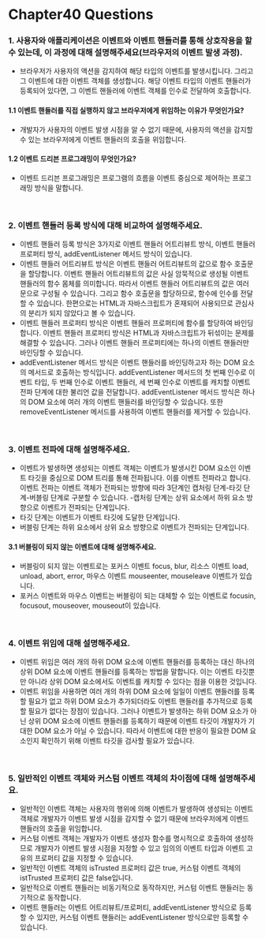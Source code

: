 # Chapter40 Questions

### 1. 사용자와 애플리케이션은 이벤트와 이벤트 핸들러를 통해 상호작용을 할 수 있는데, 이 과정에 대해 설명해주세요(브라우저의 이벤트 발생 과정).

- 브라우저가 사용자의 액션을 감지하여 해당 타입의 이벤트를 발생시킵니다. 그리고 그 이벤트에 대한 이벤트 객체를 생성합니다. 해당 이벤트 타입의 이벤트 핸들러가 등록되어 있다면, 그 이벤트 핸들러에 이벤트 객체를 인수로 전달하여 호출합니다.

#### 1.1 이벤트 핸들러를 직접 실행하지 않고 브라우저에게 위임하는 이유가 무엇인가요?

- 개발자가 사용자의 이벤트 발생 시점을 알 수 없기 때문에, 사용자의 액션을 감지할 수 있는 브라우저에게 이벤트 핸들러의 호출을 위임합니다.

#### 1.2 이벤트 드리븐 프로그래밍이 무엇인가요?

- 이벤트 드리븐 프로그래밍은 프로그램의 흐름을 이벤트 중심으로 제어하는 프로그래밍 방식을 말합니다.

<br>

### 2. 이벤트 핸들러 등록 방식에 대해 비교하여 설명해주세요.

- 이벤트 핸들러 등록 방식은 3가지로 이벤트 핸들러 어트리뷰트 방식, 이벤트 핸들러 프로퍼티 방식, addEventListener 메서드 방식이 있습니다.
- 이벤트 핸들러 어트리뷰트 방식은 이벤트 핸들러 어트리뷰트의 값으로 함수 호출문을 할당합니다. 이벤트 핸들러 어트리뷰트의 값은 사실 암묵적으로 생성될 이벤트 핸들러의 함수 몸체를 의미합니다. 따라서 이벤트 핸들러 어트리뷰트의 값은 여러 문으로 구성될 수 있습니다. 그리고 함수 호출문을 할당하므로, 함수에 인수를 전달할 수 있습니다. 한편으로는 HTML과 자바스크립트가 혼재되어 사용되므로 관심사의 분리가 되지 않았다고 볼 수 있습니다.
- 이벤트 핸들러 프로퍼티 방식은 이벤트 핸들러 프로퍼티에 함수를 할당하여 바인딩합니다. 이벤트 핸들러 프로퍼티 방식은 HTML과 자바스크립트가 뒤섞이는 문제를 해결할 수 있습니다. 그러나 이벤트 핸들러 프로퍼티에는 하나의 이벤트 핸들러만 바인딩할 수 있습니다.
- addEventListener 메서드 방식은 이벤트 핸들러를 바인딩하고자 하는 DOM 요소의 메서드로 호출하는 방식입니다. addEventListener 메서드의 첫 번째 인수로 이벤트 타입, 두 번째 인수로 이벤트 핸들러, 세 번째 인수로 이벤트를 캐치할 이벤트 전파 단계에 대한 불리언 값을 전달합니다. addEventListener 메서드 방식은 하나의 DOM 요소에 여러 개의 이벤트 핸들러를 바인딩할 수 있습니다. 또한 removeEventListener 메서드를 사용하여 이벤트 핸들러를 제거할 수 있습니다.

<br>

### 3. 이벤트 전파에 대해 설명해주세요.

- 이벤트가 발생하면 생성되는 이벤트 객체는 이벤트가 발생시킨 DOM 요소인 이벤트 타깃을 중심으로 DOM 트리를 통해 전파됩니다. 이를 이벤트 전파라고 합니다. 이벤트 전파는 이벤트 객체가 전파되는 방향에 따라 3단계인 캡처링 단계-타깃 단계-버블링 단계로 구분할 수 있습니다. -캡처링 단계는 상위 요소에서 하위 요소 방향으로 이벤트가 전파되는 단계입니다.
- 타깃 단계는 이벤트가 이벤트 타깃에 도달한 단계입니다.
- 버블링 단계는 하위 요소에서 상위 요소 방향으로 이벤트가 전파되는 단계입니다.

#### 3.1 버블링이 되지 않는 이벤트에 대해 설명해주세요.

- 버블링이 되지 않는 이벤트로는 포커스 이벤트 focus, blur, 리소스 이벤트 load, unload, abort, error, 마우스 이벤트 mouseenter, mouseleave 이벤트가 있습니다.
- 포커스 이벤트와 마우스 이벤트는 버블링이 되는 대체할 수 있는 이벤트로 focusin, focusout, mouseover, mouseout이 있습니다.

<br>

### 4. 이벤트 위임에 대해 설명해주세요.

- 이벤트 위임은 여러 개의 하위 DOM 요소에 이벤트 핸들러를 등록하는 대신 하나의 상위 DOM 요소에 이벤트 핸들러를 등록하는 방법을 말합니다. 이는 이벤트 타깃뿐만 아니라 상위 DOM 요소에서도 이벤트를 캐치할 수 있다는 점을 이용한 것입니다.
- 이벤트 위임을 사용하면 여러 개의 하위 DOM 요소에 일일이 이벤트 핸들러를 등록할 필요가 없고 하위 DOM 요소가 추가되더라도 이벤트 핸들러를 추가적으로 등록할 필요가 없다는 장점이 있습니다. 그러나 이벤트가 발생하는 하위 DOM 요소가 아닌 상위 DOM 요소에 이벤트 핸들러를 등록하기 때문에 이벤트 타깃이 개발자가 기대한 DOM 요소가 아닐 수 있습니다. 따라서 이벤트에 대한 반응이 필요한 DOM 요소인지 확인하기 위해 이벤트 타깃을 검사할 필요가 있습니다.

<br>

### 5. 일반적인 이벤트 객체와 커스텀 이벤트 객체의 차이점에 대해 설명해주세요.

- 일반적인 이벤트 객체는 사용자의 행위에 의해 이벤트가 발생하여 생성되는 이벤트 객체로 개발자가 이벤트 발생 시점을 감지할 수 없기 때문에 브라우저에게 이벤드 핸들러의 호출을 위임합니다.
- 커스텀 이벤트 객체는 개발자가 이벤트 생성자 함수를 명시적으로 호출하여 생성하므로 개발자가 이벤트 발생 시점을 지정할 수 있고 임의의 이벤트 타입과 이벤트 고유의 프로퍼티 값을 지정할 수 있습니다.
- 일반적인 이벤트 객체의 isTrusted 프로퍼티 값은 true, 커스텀 이벤트 객체의 istTrusted 프로퍼티 값은 false입니다.
- 일반적으로 이벤트 핸들러는 비동기적으로 동작하지만, 커스텀 이벤트 핸들러는 동기적으로 동작합니다.
- 이벤트 핸들러는 이벤트 어트리뷰트/프로퍼티, addEventListener 방식으로 등록할 수 있지만, 커스텀 이벤트 핸들러는 addEventListener 방식으로만 등록할 수 있습니다.
